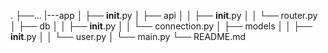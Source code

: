 .
├──...
|---app
│   ├── __init__.py
│   ├── api
│   │   ├── __init__.py
│   │   └── router.py
│   ├── db
│   │   ├── __init__.py
│   │   └── connection.py
│   ├── models
│   │   ├── __init__.py
│   │   └── user.py
│   └── main.py
└── README.md
